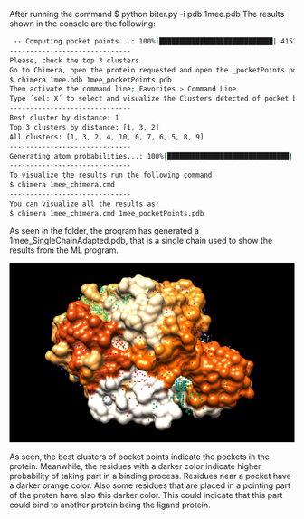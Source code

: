 After running the command
$ python biter.py -i pdb 1mee.pdb
The results shown in the console are the following:

```bash
 -- Computing pocket points...: 100%|████████████████████████████| 41529/41529 [00:36<00:00, 1130.23it/s]
------------------------------
Please, check the top 3 clusters
Go to Chimera, open the protein requested and open the _pocketPoints.pdb file. You can use:
$ chimera 1mee.pdb 1mee_pocketPoints.pdb
Then activate the command line; Favorites > Command Line
Type ´sel: X´ to select and visualize the Clusters detected of pocket binding sites.
------------------------------
Best cluster by distance: 1
Top 3 clusters by distance: [1, 3, 2]
All clusters: [1, 3, 2, 4, 10, 0, 7, 6, 5, 8, 9]
------------------------------
Generating atom probabilities...: 100%|██████████████████████████████| 2478/2478 [25:23<00:00,  1.63it/s]
------------------------------
To visualize the results run the following command:
$ chimera 1mee_chimera.cmd
------------------------------
You can visualize all the results as:
$ chimera 1mee_chimera.cmd 1mee_pocketPoints.pdb
```

As seen in the folder, the program has generated a 1mee_SingleChainAdapted.pdb, that is a single chain used to show the results from the ML program.

![1mee output chimera](1mee_image.png "1mee visualisation in chimera of probabilities and pocket cluster points")

As seen, the best clusters of pocket points indicate the pockets in the protein. Meanwhile, the residues with a darker color indicate higher probability of taking part in a binding process.
Residues near a pocket have a darker orange color. Also some residues that are placed in a pointing part of the proten have also this darker color. This could indicate that this part could bind to another protein being the ligand protein.